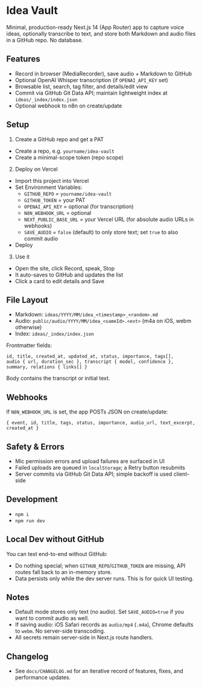 # Idea Vault

Minimal, production-ready Next.js 14 (App Router) app to capture voice ideas, optionally transcribe to text, and store both Markdown and audio files in a GitHub repo. No database.

## Features

- Record in browser (MediaRecorder), save audio + Markdown to GitHub
- Optional OpenAI Whisper transcription (if `OPENAI_API_KEY` set)
- Browsable list, search, tag filter, and details/edit view
- Commit via GitHub Git Data API; maintain lightweight index at `ideas/_index/index.json`
- Optional webhook to n8n on create/update

## Setup

1) Create a GitHub repo and get a PAT

- Create a repo, e.g. `yourname/idea-vault`
- Create a minimal-scope token (repo scope)

2) Deploy on Vercel

- Import this project into Vercel
- Set Environment Variables:
  - `GITHUB_REPO` = `yourname/idea-vault`
  - `GITHUB_TOKEN` = your PAT
  - `OPENAI_API_KEY` = optional (for transcription)
  - `N8N_WEBHOOK_URL` = optional
  - `NEXT_PUBLIC_BASE_URL` = your Vercel URL (for absolute audio URLs in webhooks)
  - `SAVE_AUDIO` = `false` (default) to only store text; set `true` to also commit audio
- Deploy

3) Use it

- Open the site, click Record, speak, Stop
- It auto-saves to GitHub and updates the list
- Click a card to edit details and Save

## File Layout

- Markdown: `ideas/YYYY/MM/idea_<timestamp>_<random>.md`
- Audio: `public/audio/YYYY/MM/idea_<sameId>.<ext>` (m4a on iOS, webm otherwise)
- Index: `ideas/_index/index.json`

Frontmatter fields:

```
id, title, created_at, updated_at, status, importance, tags[],
audio { url, duration_sec }, transcript { model, confidence },
summary, relations { links[] }
```

Body contains the transcript or initial text.

## Webhooks

If `N8N_WEBHOOK_URL` is set, the app POSTs JSON on create/update:

```
{ event, id, title, tags, status, importance, audio_url, text_excerpt, created_at }
```

## Safety & Errors

- Mic permission errors and upload failures are surfaced in UI
- Failed uploads are queued in `localStorage`; a Retry button resubmits
- Server commits via GitHub Git Data API; simple backoff is used client-side

## Development

- `npm i`
- `npm run dev`

## Local Dev without GitHub

You can test end-to-end without GitHub:

- Do nothing special; when `GITHUB_REPO`/`GITHUB_TOKEN` are missing, API routes fall back to an in-memory store.
- Data persists only while the dev server runs. This is for quick UI testing.

## Notes

- Default mode stores only text (no audio). Set `SAVE_AUDIO=true` if you want to commit audio as well.
- If saving audio: iOS Safari records as `audio/mp4` (`.m4a`), Chrome defaults to `webm`. No server-side transcoding.
- All secrets remain server-side in Next.js route handlers.

## Changelog

- See `docs/CHANGELOG.md` for an iterative record of features, fixes, and performance updates.

